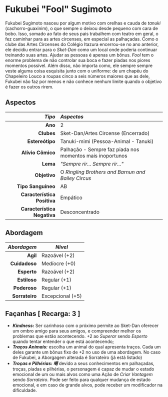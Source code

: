 # Fukubei "Fool" Sugimoto

Fukubei Sugimoto nasceu por algum motivo com orelhas e cauda de _tanuki_ (cachorro-guaxinim), o que sempre o deixou desde pequeno com cara de bobo. Isso, somado ao fato de seus pais trabalhem com teatro em geral, o fez caminhar para as artes circenses, em especial as palhaçadas. Como o clube das Artes Circenses do Colégio Itazura encerrou-se no ano anterior, ele decidiu entrar para o _Sket-Dan_ como um local onde poderia continuar treinando suas artes. Ajudar as pessoas é apenas um bônus. _Fool_ tem o enorme problema de não controlar sua boca e fazer piadas nos piores momentos possível. Além disso, não importa como, ele sempre sempre veste alguma coisa esquisita junto com o uniforme: de um chapéu do Chapeleiro Louco a roupas cinco a seis números maiores que as dele, Fukubei não faz por menos e não conhece nenhum limite quando o objetivo é fazer os outros rirem.

## Aspectos

|                  ___Tipo___ | ___Aspectos___                                            |
|----------------------------:|:----------------------------------------------------------|
|                     __Ano__ | 2                                                         |
|                  __Clubes__ | Sket-Dan/Artes Circense (Encerrado)                       |
|             __Estereótipo__ | Tanuki-mimi (Pessoa-Animal - Tanuki)                      |
|           __Alívio Cômico__ | Palhação - Sempre faz piada nos momentos mais inoportunos |
|                    __Lema__ | _"Sempre rir... Sempre rir..."_                           |
|                __Objetivo__ | O _Ringling Brothers and Barnun and Bailey Circus_        |
|          __Tipo Sanguíneo__ | AB                                                        |
| __Característica Positiva__ | Empático                                                  |
| __Característica Negativa__ | Desconcentrado                                            |

## Abordagem

| ___Abordagem___ | ___Nível___      |
|----------------:|------------------|
|        __Agil__ | Razoável (+2)    |
|   __Cuidadoso__ | Medíocre (+0)    |
|     __Esperto__ | Razoável (+2)    |
|    __Estiloso__ | Regular (+1)     |
|    __Poderoso__ | Regular (+1)     |
|  __Sorrateiro__ | Excepcional (+5) |

## Façanhas [ Recarga: 3 ] 

+ __*Kindness:*__ Ser carinhoso com o próximo permite ao Sket-Dan oferecer um ombro amigo para seus amigos, e compreender melhor os problemas que estão acontecendo. +2 ao _Superar_ sendo _Esperto_ quando tentar entender o que está acontecendo;
+ __*Traços Animais:*__ escolha um animal do qual apresenta traços. Cada um deles garante um bônus fixo de +2 no uso de uma abordagem. No caso de Fukubei, a Aborgagem alterada é Sorrateiro (já está listado)
+ __*Troças e Pilhérias: 喝*__ devido a seus conhecimentos em palhaçadas, troças, piadas e pilhérias, o personagem é capaz de mudar o estado emocional de um ou mais alvos como uma Ação de _Criar Vantagem_ sendo _Sorrateiro_. Pode ser feito para qualquer mudança de estado emocional, e em caso de grande alvos, pode receber um modificador na dificuldade.

